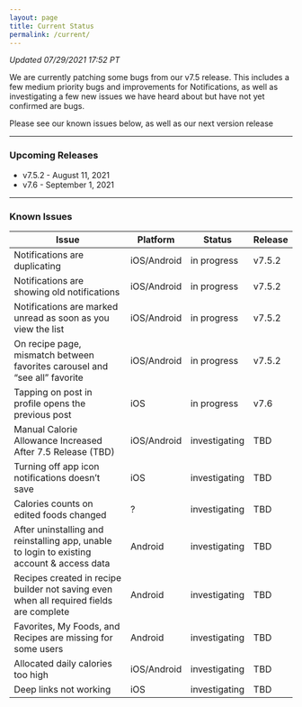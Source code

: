 ```yaml
---
layout: page
title: Current Status
permalink: /current/
---
```


_Updated 07/29/2021 17:52 PT_

We are currently patching some bugs from our v7.5 release. This includes a few
medium priority bugs and improvements for Notifications, as well as
investigating a few new issues we have heard about but have not yet confirmed
are bugs.

Please see our known issues below, as well as our next version release

***

### Upcoming Releases
- v7.5.2 - August 11, 2021
- v7.6   - September 1, 2021

***

### Known Issues

|Issue                          |Platform   | Status    | Release           |
| ---                           | ---       | ---       | ---               |
|Notifications are duplicating  |iOS/Android|in progress| v7.5.2               |
|Notifications are showing old notifications  |iOS/Android|in progress| v7.5.2               |
|Notifications are marked unread as soon as you view the list |iOS/Android|in progress| v7.5.2               |
|On recipe page, mismatch between favorites carousel and “see all” favorite|iOS/Android|in progress| v7.5.2               |
|Tapping on post in profile opens the previous post|iOS|in progress| v7.6               |
|Manual Calorie Allowance Increased After 7.5 Release (TBD)|iOS/Android|investigating| TBD               |
|Turning off app icon notifications doesn’t save|iOS|investigating| TBD               |
|Calories counts on edited foods changed|?|investigating| TBD               |
|After uninstalling and reinstalling app, unable to login to existing account & access data|Android|investigating| TBD               |
|Recipes created in recipe builder not saving even when all required fields are complete|Android|investigating| TBD               |
|Favorites, My Foods, and Recipes are missing for some users|Android|investigating| TBD               |
|Allocated daily calories too high|iOS/Android|investigating| TBD               |
|Deep links not working|iOS|investigating| TBD               |


